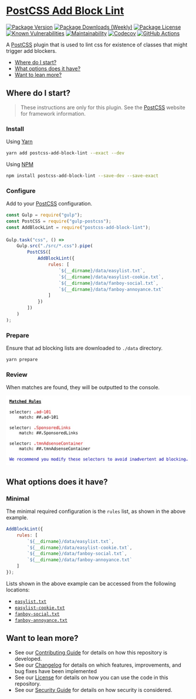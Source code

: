 # [PostCSS Add Block Lint](https://github.com/dbtedman/postcss-add-block-lint)

[![Package Version](https://badgen.net/npm/v/postcss-add-block-lint?label=Latest&style=flat)](https://www.npmjs.com/package/postcss-add-block-lint)
[![Package Downloads (Weekly)](https://badgen.net/npm/dw/postcss-add-block-lint?label=Downloads&style=flat)](https://www.npmjs.com/package/postcss-add-block-lint)
[![Package License](https://badgen.net/npm/license/postcss-add-block-lint?label=License&style=flat)](https://www.npmjs.com/package/postcss-add-block-lint)
[![Known Vulnerabilities](https://snyk.io/test/github/dbtedman/postcss-add-block-lint/badge.svg?style=flat-square)](https://snyk.io/test/github/dbtedman/postcss-add-block-lint)
[![Maintainability](https://api.codeclimate.com/v1/badges/5f29d7853b51d9e84616/maintainability)](https://codeclimate.com/github/dbtedman/postcss-add-block-lint/maintainability)
[![Codecov](https://codecov.io/gh/dbtedman/postcss-add-block-lint/branch/master/graph/badge.svg)](https://codecov.io/gh/dbtedman/postcss-add-block-lint)
[![GitHub Actions](https://github.com/dbtedman/postcss-add-block-lint/workflows/Test/badge.svg)](https://github.com/dbtedman/postcss-add-block-lint/actions?workflow=Test)

A [PostCSS](http://postcss.org) plugin that is used to lint css for existence of classes that might trigger add blockers.

-   [Where do I start?](#where-do-i-start)
-   [What options does it have?](#what-options-does-it-have)
-   [Want to lean more?](#want-to-lean-more)

## Where do I start?

> These instructions are only for this plugin. See the [PostCSS](http://postcss.org) website for framework information.

### Install

Using [Yarn](https://yarnpkg.com/en/package/postcss-add-block-lint)

```bash
yarn add postcss-add-block-lint --exact --dev
```

Using [NPM](https://www.npmjs.com/package/postcss-add-block-lint)

```bash
npm install postcss-add-block-lint --save-dev --save-exact
```

### Configure

Add to your [PostCSS](http://postcss.org) configuration.

```javascript
const Gulp = require("gulp");
const PostCSS = require("gulp-postcss");
const AddBlockLint = require("postcss-add-block-lint");

Gulp.task("css", () =>
    Gulp.src("./src/*.css").pipe(
        PostCSS([
            AddBlockLint({
                rules: [
                    `${__dirname}/data/easylist.txt`,
                    `${__dirname}/data/easylist-cookie.txt`,
                    `${__dirname}/data/fanboy-social.txt`,
                    `${__dirname}/data/fanboy-annoyance.txt`
                ]
            })
        ])
    )
);
```

### Prepare

Ensure that ad blocking lists are downloaded to `./data` directory.

```bash
yarn prepare
```

### Review

When matches are found, they will be outputted to the console.

![Error Display](ErrorDisplay.jpg)

## What options does it have?

### Minimal

The minimal required configuration is the `rules` list, as shown in the above example.

```javascript
AddBlockLint({
    rules: [
        `${__dirname}/data/easylist.txt`,
        `${__dirname}/data/easylist-cookie.txt`,
        `${__dirname}/data/fanboy-social.txt`,
        `${__dirname}/data/fanboy-annoyance.txt`
    ]
});
```

Lists shown in the above example can be accessed from the following locations:

-   [`easylist.txt`](https://easylist-downloads.adblockplus.org/easylist.txt)
-   [`easylist-cookie.txt`](https://easylist-downloads.adblockplus.org/easylist-cookie.txt)
-   [`fanboy-social.txt`](https://easylist.to/easylist/fanboy-social.txt)
-   [`fanboy-annoyance.txt`](https://easylist.to/easylist/fanboy-annoyance.txt)

## Want to lean more?

-   See our [Contributing Guide](CONTRIBUTING.md) for details on how this repository is developed.
-   See our [Changelog](CHANGELOG.md) for details on which features, improvements, and bug fixes have been implemented
-   See our [License](LICENSE.md) for details on how you can use the code in this repository.
-   See our [Security Guide](SECURITY.md) for details on how security is considered.
